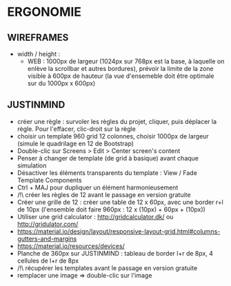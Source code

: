 # ERGONOMIE

## WIREFRAMES

* width / height :   
   * WEB : 1000px de largeur (1024px sur 768px est la base, à laquelle on enlève la scrollbar et autres bordures), prévoir la limite de la zone visible à 600px de hauteur (la vue d'ensemeble doit être optimale sur du 1000px x 600px)


## JUSTINMIND

* créer une règle : survoler les règles du projet, cliquer, puis déplacer la règle. Pour l'effacer, clic-droit sur la règle
* choisir un template 960 grid 12 colonnes, choisir 1000px de largeur (simule le quadrilage en 12 de Bootstrap)
* Double-clic sur Screens > Edit > Center screen's content
* Penser à changer de template (de grid à basique) avant chaque simulation
* Désactiver les éléments transparents du template : View / Fade Template Components
* Ctrl + MAJ pour dupliquer un élément harmonieusement
* /!\ créer les règles de 12 avant le passage en version gratuite
* Créer une grille de 12 : créer une table de 12 x 60px, avec une border r+l de 10px (l'ensemble doit faire 960px : 12 x (10px) + 60px + (10px))
* Utiliser une grid calculator : http://gridcalculator.dk/ ou  http://gridulator.com/
* https://material.io/design/layout/responsive-layout-grid.html#columns-gutters-and-margins
* https://material.io/resources/devices/
* Planche de 360px sur JUSTINMIND : tableau de border l+r de 8px, 4 cellules de l+r de 8px
* /!\ récupérer les templates avant le passage en version gratuite
* remplacer une image => double-clic sur l'image